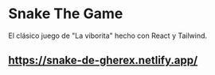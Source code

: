 # Snake The Game

El clásico juego de "La viborita" hecho con React y Tailwind.

## https://snake-de-gherex.netlify.app/
